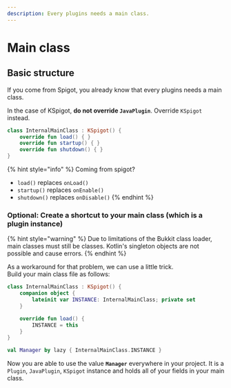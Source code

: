 ```yaml
---
description: Every plugins needs a main class.
---
```


# Main class

## Basic structure

If you come from Spigot, you already know that every plugins needs a main class.

In the case of KSpigot, **do not override `JavaPlugin`**. Override `KSpigot` instead.

```kotlin
class InternalMainClass : KSpigot() {
    override fun load() { }
    override fun startup() { }
    override fun shutdown() { }
}
```

{% hint style="info" %}
Coming from spigot?

* `load()` replaces `onLoad()`
* `startup()` replaces `onEnable()`
* `shutdown()` replaces `onDisable()`
{% endhint %}

### Optional: Create a shortcut to your main class \(which is a plugin instance\)

{% hint style="warning" %}
Due to limitations of the Bukkit class loader, main classes must still be classes. Kotlin's singleton objects are not possible and cause errors.
{% endhint %}

As a workaround for that problem, we can use a little trick.  
Build your main class file as follows:

```kotlin
class InternalMainClass : KSpigot() {
    companion object {
        lateinit var INSTANCE: InternalMainClass; private set
    }

    override fun load() {
        INSTANCE = this
    }
}

val Manager by lazy { InternalMainClass.INSTANCE }
```

Now you are able to use the value **`Manager`** everywhere in your project. It is a `Plugin`, `JavaPlugin`, `KSpigot` instance and holds all of your fields in your main class.


